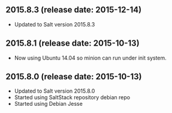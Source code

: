 ## 2015.8.3 (release date: 2015-12-14)
 * Updated to Salt version 2015.8.3

## 2015.8.1 (release date: 2015-10-13)
 * Now using Ubuntu 14.04 so minion can run under init system.

## 2015.8.0 (release date: 2015-10-13)
 * Updated to Salt version 2015.8.0
 * Started using SaltStack repository debian repo
 * Started using Debian Jesse
